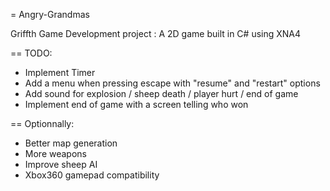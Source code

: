 = Angry-Grandmas

Griffth Game Development project : A 2D game built in C# using XNA4

== TODO:

- Implement Timer
- Add a menu when pressing escape with "resume" and "restart" options
- Add sound for explosion / sheep death / player hurt / end of game
- Implement end of game with a screen telling who won

== Optionnally:
- Better map generation
- More weapons
- Improve sheep AI
- Xbox360 gamepad compatibility
